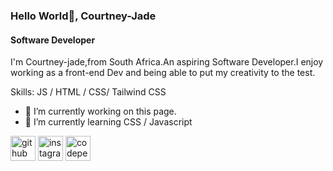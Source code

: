 ### Hello World👋, Courtney-Jade
#### Software Developer
I'm Courtney-jade,from South Africa.An aspiring Software Developer.I enjoy working as a front-end Dev and being able to put my creativity to the test.

Skills:  JS / HTML / CSS/ Tailwind CSS

- 🔭 I’m currently working on this page. 
- 🌱 I’m currently learning CSS / Javascript 


[<img src='https://cdn.jsdelivr.net/npm/simple-icons@3.0.1/icons/github.svg' alt='github' height='40'>](https://github.com/Courtney-Jade)  [<img src='https://cdn.jsdelivr.net/npm/simple-icons@3.0.1/icons/instagram.svg' alt='instagram' height='40'>](https://www.instagram.com/@courtneyjade905/)  [<img src='https://cdn.jsdelivr.net/npm/simple-icons@3.0.1/icons/codepen.svg' alt='codepen' height='40'>](https://codepen.io/https://codepen.io/Courtney-Jade-Bergstedt)  
